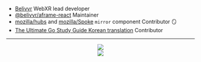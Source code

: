- [Belivvr](https://about.belivvr.com/) WebXR lead developer
- [@belivvr/aframe-react](https://github.com/belivvr/aframe-react) Maintainer
- [mozilla/hubs](https://github.com/mozilla/hubs) and [mozilla/Spoke](https://github.com/mozilla/Spoke) `mirror` component Contributor 🪞
- [The Ultimate Go Study Guide Korean translation](https://github.com/ultimate-go-korean/translation) Contributor

---

<div align="center">
  <a href="https://opgc.me/#/users/juunini" target="_blank"><img src="https://api.opgc.me/githubs/users/juunini/tag/?theme=basic" /></a>
</div>
<div align="center">
  <img src="https://github-readme-stats.vercel.app/api?username=juunini&show_icons=true&theme=gruvbox" />
</div>

